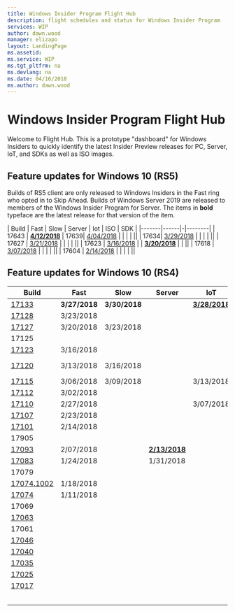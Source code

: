 ```yaml
---
title: Windows Insider Program Flight Hub
description: flight schedules and status for Windows Insider Program
services: WIP
author: dawn.wood
manager: elizapo
layout: LandingPage
ms.assetid: 
ms.service: WIP
ms.tgt_pltfrm: na
ms.devlang: na
ms.date: 04/16/2018
ms.author: dawn.wood
---
```


# Windows Insider Program Flight Hub

Welcome to Flight Hub. This is a prototype "dashboard" for Windows Insiders to quickly identify the latest Insider Preview releases for PC, Server, IoT, and SDKs as well as ISO images. 

## Feature updates for Windows 10 (RS5)
Builds of RS5 client are only released to Windows Insiders in the Fast ring who opted in to Skip Ahead. Builds of Windows Server 2019 are released to members of the Windows Insider Program for Server. The items in <b>bold</b> typeface are the latest release for that version of the item. 


| Build | Fast | Slow | Server | Iot | ISO | SDK |
|-------|------|-|--------|
| 17643 | [<b>4/12/2018</b>](https://blogs.windows.com/windowsexperience/2018/04/12/announcing-windows-10-insider-preview-build-17643-for-skip-ahead/)
| 17639| [4/04/2018]((https://blogs.windows.com/windowsexperience/2018/04/04/announcing-windows-10-insider-preview-build-17639-for-skip-ahead/)) | | | | ||
| 17634| [3/29/2018]((https://blogs.windows.com/windowsexperience/2018/03/29/announcing-windows-10-insider-preview-build-17634-for-skip-ahead/)) | | | | ||
| 17627 | [3/21/2018](https://blogs.windows.com/windowsexperience/2018/03/21/announcing-windows-10-insider-preview-build-17627-for-skip-ahead/) | | | | ||
| 17623 | [3/16/2018](https://blogs.windows.com/windowsexperience/2018/03/16/announcing-windows-10-insider-preview-build-17623-for-skip-ahead/) | | <b>[3/20/2018](https://blogs.windows.com/windowsexperience/2018/03/20/announcing-windows-server-vnext-ltsc-build-17623/)</b> | | ||
| 17618 | [3/07/2018](https://blogs.windows.com/windowsexperience/2018/03/07/announcing-windows-10-insider-preview-build-17618-skip-ahead/) | | | | ||
| 17604 | [2/14/2018](https://blogs.windows.com/windowsexperience/2018/02/14/announcing-windows-10-insider-preview-build-17101-fast-build-17604-skip-ahead/) | | | | ||

## Feature updates for Windows 10 (RS4)
| Build | Fast | Slow | Server | IoT | ISO | SDK | 
|-------|------|------|--------|-----|-----|-----|
| [17133](https://blogs.windows.com/windowsexperience/2018/03/27/announcing-windows-10-insider-preview-build-17133-for-fast/) |<b>3/27/2018</b> | <b>3/30/2018</b>| |[<b>3/28/2018</b>](https://social.msdn.microsoft.com/Forums/en-US/4587bb75-0143-4bac-9af0-8fea437dbfba/new-flight-17133-released-for-insiders?forum=WindowsIoT) | | |
| [17128](https://blogs.windows.com/windowsexperience/2018/03/23/announcing-windows-10-insider-preview-build-17128-for-fast/) | 3/23/2018| | | | | |
| [17127](https://blogs.windows.com/windowsexperience/2018/03/20/announcing-windows-10-insider-preview-build-17127-for-fast/) | 3/20/2018 |3/23/2018 | | | [3/27/2018](https://www.microsoft.com/en-us/software-download/windowsinsiderpreviewadvanced) | |
| 17125 | | | | | | [3/27/2018](https://www.microsoft.com/en-us/software-download/windowsinsiderpreviewSDK) |
| [17123](https://blogs.windows.com/windowsexperience/2018/03/16/announcing-windows-10-insider-preview-build-17123-for-fast/) | 3/16/2018 | | | | | |
| [17120](https://blogs.windows.com/windowsexperience/2018/03/13/announcing-windows-10-insider-preview-build-17120-for-fast/) | 3/13/2018 | 3/16/2018 | | | | [3/20/2018]https://blogs.windows.com/buildingapps/2018/03/20/windows-10-sdk-preview-build-17120-now-available/() |
| [17115](https://blogs.windows.com/windowsexperience/2018/03/06/announcing-windows-10-insider-preview-build-17115-fast/) | 3/06/2018 | 3/09/2018 | | 3/13/2018 | [3/13/2018](https://www.microsoft.com/en-us/software-download/windowsinsiderpreviewadvanced) | [3/13/2018](https://blogs.windows.com/buildingapps/2018/03/13/windows-10-sdk-preview-build-17115-now-available/) |
| [17112](https://blogs.windows.com/windowsexperience/2018/03/02/announcing-windows-10-insider-preview-build-17112-fast/) | 3/02/2018 | 
| [17110](https://blogs.windows.com/windowsexperience/2018/02/27/announcing-windows-10-insider-preview-build-17110-fast/) | 2/27/2018 | | | 3/07/2018 | | [3/07/2018](https://blogs.windows.com/buildingapps/2018/03/07/windows-10-sdk-preview-build-17110-now-available/) |
| [17107](https://blogs.windows.com/windowsexperience/2018/02/23/announcing-windows-10-insider-preview-build-17107-fast-ring/) | 2/23/2018 |
| [17101](https://blogs.windows.com/windowsexperience/2018/02/14/announcing-windows-10-insider-preview-build-17101-fast-build-17604-skip-ahead/) | 2/14/2018 |
| 17905 | | | | | |[2/13/2018](https://blogs.windows.com/buildingapps/2018/02/13/windows-10-sdk-preview-build-17095-now-available/) |
| [17093](https://blogs.windows.com/windowsexperience/2018/02/07/announcing-windows-10-insider-preview-build-17093-pc/) | 2/07/2018 | |[<b>2/13/2018</b>](https://blogs.windows.com/windowsexperience/2018/02/13/announcing-windows-server-insider-preview-build-17093-project-honolulu-technical-preview-1802/) | 
| [17083]() | 1/24/2018 | | 1/31/2018| | | [<b>1/31/2018</b>]()|
| 17079 | | | | | | |
| [17074.1002]() | 1/18/2018 | | | | | |
| [17074]() | 1/11/2018 | | | | | |
| 17069 | | | | | | |
| [17063]() | | | | | | |
| 17061 | | | | | | |
| [17046]() | | | | | | |
| [17040]() | | | | | | |
| [17035]() | | | | | | |
| [17025]() | | | | | | |
| [17017]() | | | | | | |
| []() | | | | | | |
| []() | | | | | | |
| []() | | | | | | |
| []() | | | | | | |
| []() | | | | | | |